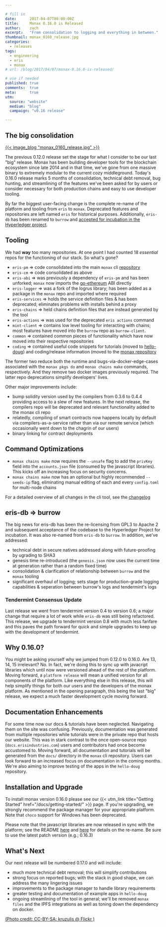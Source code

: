 ```yaml
---

# fill in
date:      2017-04-07T00:00:00Z
title:     Monax 0.16.0 is Released
author:    zach
excerpt:   "From consolidation to logging and everything in between."
thumbnail: monax_0160_release.jpg
categories:
  - releases
tags:
  - engineering
  - eris
  - monax
# url: /blog/2017/04/07/monax-0.16.0-is-released/

# use if needed
published: true
comments:  true
meta:      true
utm:
  source: "website"
  medium: "blog"
  campaign: "v0.16 release"

---
```


## The big consolidation
[{{< image_blog "monax_0160_release.jpg" >}}](https://www.flickr.com/photos/kruzulis/6521122443/in/photolist-aWfsvz-S3En41-qwskrG-nS7VYS-hLPotz-EEg8E1-qSGmk2-ewk46d-mPyytq-jxAtsG-oH8Qmr-8XTLNn-jBPxhf-euUmTw-7bdHfV-fY9Upm-saxHe1-rYnGvk-o9tPKq-9tqChE-561XEx-o9wvmy-7DcdDf-apsFUK-bvGorQ-5HHPEh-Janxcy-bCs1FD-ScnV1B-rjNGkm-HhhcTh-hVLi4m-9BXgp1-Rgorik-nBCLqw-Stgnco-R92XFk-FJVzFS-pwaF3n-dAuFfc-fbfo1c-8JR3vp-8o1fst-dogu8q-pVYoLi-r79H7r-FqYUqe-GHwsrs-fDD8K7-Pxz7FE)


The previous 0.12.0 release set the stage for what I consider to be our last "big" release. Monax has been building developer tools for the blockchain ecosystem since late 2014 and in that time, we've gone from one massive binary to extremely modular to the current cozy middleground. Today's 0.16.0 release marks 5 months of consolidation, technical debt removal, bug hunting, and streamlining of the features we've been asked for by users or consider necessary for both production chains and easy to use developer tooling.

By far the biggest user-facing change is the complete re-name of the platform and tooling from `eris` to `monax`. Deprecated features and repositories are left named `eris` for historical purposes. Additionally, `eris-db` has been renamed to `burrow` and [accepted for incubation in the Hyperledger project](https://www.hyperledger.org/blog/2017/04/10/hey-you-got-your-ethereum-in-my-hyperledger).

## Tooling

We had **way** too many repositories. At one point I had counted 18 *essential* repos for the functioning of our stack. So what's gone?
* `eris-pm` => code consolidated into the main `monax` cli [repository](https://github.com/monax/monax)
* `eris-cm` => code consolidated as above
* `eris-abi` => was previously a dependency of `eris-pm` and has been unforked; `monax` now imports the [go-ethereum](https://github.com/ethereum/go-ethereum) ABI directly
* `eris-logger` => was a fork of the logrus library; has been added as a package in the `monax` repo and imported where required
* `eris-services` => holds the service definition files & has been deprecated; eliminates problems with installs behind a proxy
* `eris-chains` => held chains definition files that are instead generated by the tool
* `eris-actions` => was used for the deprecated `eris actions` command
* `mint-client` => contains low level tooling for interacting with chains; most features have moved into the `burrow` repo as `burrow-client`.
* `common` => contained common pieces of functionality which have now moved into their respective repositories
* `coding` => contained useful code snippets for tutorials (moved to [hello-doug](https://github.com/monax/hello-doug)) and coding/release information (moved to the [monax repository](https://github.com/monax/monax)

The former two reduce both the runtime and bugs-via-docker-edge-cases associated with the `monax pkgs do` and `monax chains make` commands, respectively. And they remove two docker images previously required. The latter repo deprecations simplify developers' lives.

Other major improvements include:
* bump solidity version used by the compilers from 0.3.6 to 0.4.4 providing access to a slew of new features. In the next release, the compilers repo will be deprecated and relevant functionality added to the monax cli repo
* relatedly, compiling of smart contracts now happens locally by default via compilers-as-a-service rather than via our remote service (which occasionally went down to the chagrin of our users)
* binary linking for contract deployments

## Command Optimizations

* `monax chains make` now requires the `--unsafe` flag to add the `privKey` field into the `accounts.json` file (consumed by the javascript libraries). This kicks off an increasing focus on security concerns.
* `monax chains make` now has an optional but highly recommended `--seeds-ip` flag, eliminating manual editing of each and every `config.toml` for multi-node chains

For a detailed overview of all changes in the cli tool, see the [changelog](https://github.com/monax/monax/blob/v0.16.0/CHANGELOG.md)

## eris-db => burrow

The big news for eris-db has been the re-licensing from GPL3 to Apache 2 and subsequent acceptance of the codebase to the Hyperledger Project for incubation. It was also re-named from `eris-db` to `burrow`. In addition, we've addressed:
* technical debt in secure natives addressed along with future-proofing by ugrading to SHA3
* genesis time re-introduced (the `genesis.json` now uses the current time at generation rather than a random fixed time)
* consolidation & clarification of relationship between `burrow` and the `monax` tooling
* significant overhaul of logging; sets stage for production-grade logging capabilities & seperation between burrow's logs and tendermint's logs

### Tendermint Consensus Update

Last release we went from tendermint version 0.4 to version 0.6; a major change that require a lot of work while `eris-db` was still being refactored. This release, we upgrade to tendermint version 0.8 with much less fanfare and this paves the path forward for quick and simple upgrades to keep up with the development of tendermint.

## Why 0.16.0?

You might be asking yourself why we jumped from 0.12.0 to 0.16.0. Are 13, 14, 15 irrelevant? No. In fact, we're doing this to sync up with javacript libraries which until now were versioned ahead of the rest of the platform. Moving forward, a `platform release` will mean a unified version for all components of the platform. Like everything else in this release, this will help simplify things for  both our users and the developers of the monax platform. As mentioned in the opening paragraph, this being the last "big" release, we expect a much faster development cycle moving forward.

## Documentation Enhancements

For some time now our docs & tutorials have been neglected. Navigating them on the site was confusing. Previously, documentation was generated from multiple repositories while tutorials were in the private repo that hosts our website. This was in stark contrast to the once open-source repo (`docs.erisindustries.com`) users and contributors had once become accustomed to. Moving forward, all documentation and tutorials will be generated from the `docs/` directory in the `monax` cli repository. Users can look forward to an increased focus on documentation in the coming months. We're also aiming to improve testing of the apps in the `hello-doug` repository.

## Installation and Upgrade

To install monax version 0.16.0 please see our {{< utm_link title="Getting Started" href="/docs/getting-started/" >}} page. If you're upgrading, we strongly recommend the package manager for your appropriate platform. Note that `choco` support for Windows has been deprecated.

Please note that the javascript libraries are now released in sync with the platform; see the README [here](https://github.com/monax/legacy-db.js) and [here](https://github.com/monax/legacy-contracts.js) for details on the re-name. Be sure to use the latest patch version (e.g.; 0.16.3)

## What's Next

Our next release will be numbered 0.17.0 and will include:

* much more technical debt removal; this will simplify contributions
* strong focus on reported bugs; with the stack in good shape, we can address the many lingering issues
* improvements to the package manager to handle library requirements
* greater testing and documentation of example apps in `hello-doug`
* ongoing streamlining of the tool in general; we'll be removed `monax files` and the IPFS integrations as well as toning down the dependency on docker.

[(Photo credit: CC-BY-SA: kruzulis @ Flickr )](https://www.flickr.com/photos/kruzulis/6521122443/in/photolist-aWfsvz-S3En41-qwskrG-nS7VYS-hLPotz-EEg8E1-qSGmk2-ewk46d-mPyytq-jxAtsG-oH8Qmr-8XTLNn-jBPxhf-euUmTw-7bdHfV-fY9Upm-saxHe1-rYnGvk-o9tPKq-9tqChE-561XEx-o9wvmy-7DcdDf-apsFUK-bvGorQ-5HHPEh-Janxcy-bCs1FD-ScnV1B-rjNGkm-HhhcTh-hVLi4m-9BXgp1-Rgorik-nBCLqw-Stgnco-R92XFk-FJVzFS-pwaF3n-dAuFfc-fbfo1c-8JR3vp-8o1fst-dogu8q-pVYoLi-r79H7r-FqYUqe-GHwsrs-fDD8K7-Pxz7FE)
